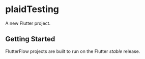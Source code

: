 # plaidTesting

A new Flutter project.

## Getting Started

FlutterFlow projects are built to run on the Flutter _stable_ release.
